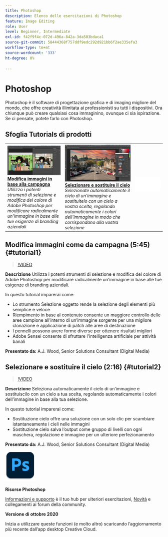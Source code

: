 ```yaml
---
title: Photoshop
description: Elenco delle esercitazioni di Photoshop
feature: Image Editing
role: User
level: Beginner, Intermediate
exl-id: f42f9f4c-072d-496a-842a-3da503bdaca1
source-git-commit: 58444368f757ddf9edc292d921bb6f2ae335efa3
workflow-type: tm+mt
source-wordcount: '333'
ht-degree: 0%

---
```


# Photoshop

Photoshop è il software di progettazione grafica e di imaging migliore del mondo, che offre creatività illimitata ai professionisti su tutti i dispositivi. Ora chiunque può creare qualsiasi cosa immaginino, ovunque ci sia ispirazione. Se ci pensate, potete farlo con Photoshop.

## Sfoglia Tutorials di prodotti

<table style="table-layout:fixed">
<tr>
 <td>
   <a href="photoshop.md#tutorial1">
      <img alt="Modifica le immagini in base alla campagna" src="../assets/PS_ObjectSelect_ContentAware_wood.jpg" />
   </a>
    <div>
   <a href="photoshop.md#tutorial1"><strong>Modifica immagini in base alla campagna</strong></a>
    </div>
    <em>Utilizza i potenti strumenti di selezione e modifica del colore di Adobe Photoshop per modificare radicalmente un'immagine in base alle tue esigenze di branding aziendali</em>
    <br>
  </td>
  <td>
    <a href="photoshop.md#tutorial2">
        <img alt="Selezionare e sostituire il cielo" src="../assets/PS_Sky_Replace_wood.jpg" />
    </a>
    <div>
    <a href="photoshop.md#tutorial2"><strong>Selezionare e sostituire il cielo</strong></a>
    </div>
    <em>Selezionate automaticamente il cielo di un'immagine e sostituitelo con un cielo a vostra scelta, regolando automaticamente i colori dell'immagine in modo che corrispondano alla vostra selezione</em>
    <br>
  </td>
  <td>
    <img alt="Spaziatore" src="../assets/Whitespacer.png" />
    <div>
    <br>
  </td>
</tr>
</table>

## Modifica immagini come da campagna (5:45) {#tutorial1}

>[!VIDEO](https://video.tv.adobe.com/v/326950?hidetitle=true)

**Descrizione**
Utilizza i potenti strumenti di selezione e modifica del colore di Adobe Photoshop per modificare radicalmente un&#39;immagine in base alle tue esigenze di branding aziendali.

In questo tutorial imparerai come:
* Lo strumento Selezione oggetto rende la selezione degli elementi più semplice e veloce
* Riempimento in base al contenuto consente un maggiore controllo delle aree campione all’interno di un’immagine sorgente per una migliore clonazione e applicazione di patch alle aree di destinazione
* I pennelli possono avere forme diverse per ottenere risultati migliori
* Adobe Sensei consente di sfruttare l&#39;intelligenza artificiale per attività banali

**Presentato da:**
A.J. Wood, Senior Solutions Consultant (Digital Media)

## Selezionare e sostituire il cielo (2:16) {#tutorial2}

>[!VIDEO](https://video.tv.adobe.com/v/326953?hidetitle=true)

**Descrizione**
Seleziona automaticamente il cielo di un’immagine e sostituiscilo con un cielo a tua scelta, regolando automaticamente i colori dell’immagine in base alla tua selezione.

In questo tutorial imparerai come:
* Sostituzione cielo offre una soluzione con un solo clic per scambiare istantaneamente i cieli nelle immagini
* Sostituzione cielo salva l’output come gruppo di livelli con ogni maschera, regolazione e immagine per un ulteriore perfezionamento


**Presentato da:**
A.J. Wood, Senior Solutions Consultant (Digital Media)

![Logo Photoshop](../assets/ps_appicon_96.png)

**Risorse Photoshop**

[Informazioni e supporto](https://helpx.adobe.com/it/support/photoshop.html) è il tuo hub per ulteriori esercitazioni, [Novità](https://helpx.adobe.com/it/photoshop/using/whats-new.html) e collegamenti ai forum della community.

**Versione di ottobre 2020**

Inizia a utilizzare queste funzioni (e molto altro) scaricando l’aggiornamento più recente dall’app desktop Creative Cloud.

